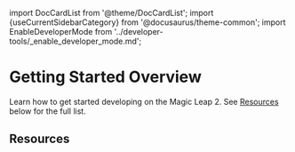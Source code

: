import DocCardList from '@theme/DocCardList';
import {useCurrentSidebarCategory} from '@docusaurus/theme-common';
import EnableDeveloperMode from '../developer-tools/_enable_developer_mode.md';

# Getting Started Overview

Learn how to get started developing on the Magic Leap 2. See [Resources](/versioned_docs/version-14-Jun-2023/guides/getting-started#resources) below for the full list.

## Resources

<DocCardList items={useCurrentSidebarCategory().items}/>

